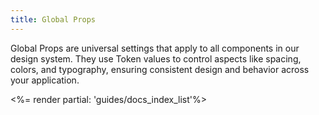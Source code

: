 ```yaml
---
title: Global Props
---
```


Global Props are universal settings that apply to all components in our design system. They use Token values to control aspects like spacing, colors, and typography, ensuring consistent design and behavior across your application.

<div>
  <%= render partial: 'guides/docs_index_list'%>
</div>
